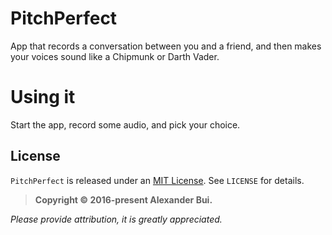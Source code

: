 # PitchPerfect

App that records a conversation between you and a friend, and then makes your voices sound like a Chipmunk or Darth Vader.

# Using it

Start the app, record some audio, and pick your choice.

## License

`PitchPerfect` is released under an [MIT License](https://opensource.org/licenses/mit-license.php). See `LICENSE` for details.

>**Copyright &copy; 2016-present Alexander Bui.**

*Please provide attribution, it is greatly appreciated.*
